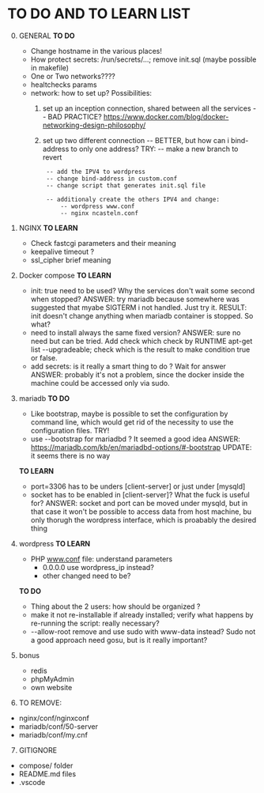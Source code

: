 # TO DO AND TO LEARN LIST
0) GENERAL
	**TO DO**
	- Change hostname in the various places!
	- How protect secrets: /run/secrets/...; remove init.sql (maybe possible in makefile)
	- One or Two networks????
	- healtchecks params
	- network: how to set up? Possibilities: 
		1) set up an inception connection, shared between all the services -- BAD PRACTICE? https://www.docker.com/blog/docker-networking-design-philosophy/
		2) set up two different connection -- BETTER, but how can i bind-address to only one address?
			TRY: 
				-- make a new branch to revert

				-- add the IPV4 to wordpress 
				-- change bind-address in custom.conf 
				-- change script that generates init.sql file

				-- additionaly create the others IPV4 and change:
					-- wordpress www.conf
					-- nginx ncasteln.conf

1) NGINX
	**TO LEARN**
	- Check fastcgi parameters and their meaning
	- keepalive timeout ?
	- ssl_cipher brief meaning

2) Docker compose
	**TO LEARN**
	- init: true need to be used? Why the services don't wait some second when stopped?
		ANSWER: try mariadb because somewhere was suggested that myabe SIGTERM i not handled. Just try it.
		RESULT: init doesn't change anything when mariadb container is stopped. So what?
	- need to install always the same fixed version?
		ANSWER: sure no need but can be tried. Add check which check by RUNTIME apt-get list --upgradeable; check which is the result to make condition true or false.
	- add secrets: is it really a smart thing to do ? Wait for answer
		ANSWER: probably it's not a problem, since the docker inside the machine could be accessed only via sudo.

3) mariadb
	**TO DO**
	- Like bootstrap, maybe is possible to set the configuration by command line, which would get rid of the necessity to use the configuration files. TRY!
	- use --bootstrap for mariadbd ? It seemed a good idea
		ANSWER: https://mariadb.com/kb/en/mariadbd-options/#-bootstrap 
		UPDATE: it seems there is no way
		
	**TO LEARN**
	- port=3306 has to be unders [client-server] or just under [mysqld]
	- socket has to be enabled in [client-server]? What the fuck is useful for?
		ANSWER: socket and port can be moved under mysqld, but in that case it won't be possible to access data from host machine, bu only thorugh the wordpress interface, which is proabably the desired thing

4) wordpress
	**TO LEARN**
	- PHP www.conf file: understand parameters
		- 0.0.0.0 use wordpress_ip instead?
		- other changed need to be?

	**TO DO**
	- Thing about the 2 users: how should be organized ?
	- make it not re-installable if already installed; verify what happens by re-running the script: really necessary?
	- --allow-root remove and use sudo with www-data instead? Sudo not a good approach need gosu, but is it really important?

5) bonus
	- redis
	- phpMyAdmin
	- own website

6) TO REMOVE:
- nginx/conf/nginxconf
- mariadb/conf/50-server
- mariadb/conf/my.cnf

7) GITIGNORE
- compose/ folder
- README.md files
- .vscode
